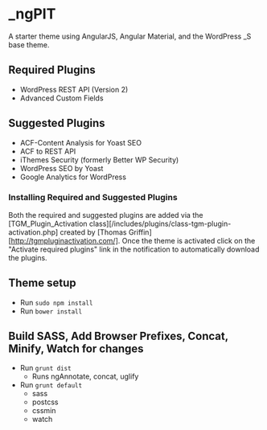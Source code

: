 # _ngPIT
A starter theme using AngularJS, Angular Material, and the WordPress _S base theme.

## Required Plugins
* WordPress REST API (Version 2)
* Advanced Custom Fields

## Suggested Plugins
* ACF-Content Analysis for Yoast SEO
* ACF to REST API
* iThemes Security (formerly Better WP Security)
* WordPress SEO by Yoast
* Google Analytics for WordPress

### Installing Required and Suggested Plugins
Both the required and suggested plugins are added via the [TGM_Plugin_Activation class][/includes/plugins/class-tgm-plugin-activation.php] created by [Thomas Griffin][http://tgmpluginactivation.com/]. Once the theme is activated click on the "Activate required plugins" link in the notification to automatically download the plugins.

## Theme setup
* Run `sudo npm install`
* Run `bower install`

## Build SASS, Add Browser Prefixes, Concat, Minify, Watch for changes
* Run `grunt dist`
  * Runs ngAnnotate, concat, uglify
* Run `grunt default`
  * sass
  * postcss
  * cssmin
  * watch
